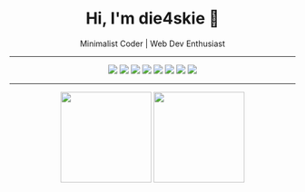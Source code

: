 <h1 align="center">Hi, I'm die4skie 👋</h1>
<p align="center">Minimalist Coder | Web Dev Enthusiast</p>

---

<div align="center">

  <!-- Tech Stack -->
  <img src="https://img.shields.io/badge/HTML5-333333?style=flat&logo=html5" />
  <img src="https://img.shields.io/badge/CSS3-333333?style=flat&logo=css3" />
  <img src="https://img.shields.io/badge/JavaScript-333333?style=flat&logo=javascript" />
  <img src="https://img.shields.io/badge/PHP-333333?style=flat&logo=php" />
  <img src="https://img.shields.io/badge/CodeIgniter-333333?style=flat&logo=codeigniter" />
  <img src="https://img.shields.io/badge/Laravel-333333?style=flat&logo=laravel" />
  <img src="https://img.shields.io/badge/React-333333?style=flat&logo=react" />
  <img src="https://img.shields.io/badge/MySQL-333333?style=flat&logo=mysql" />

</div>

---

<div align="center">
  <img src="https://github-readme-stats.vercel.app/api?username=die4skie&show_icons=true&theme=tokyonight&hide_border=true" height="160"/>
  <img src="https://github-readme-stats.vercel.app/api/top-langs/?username=die4skie&layout=compact&theme=tokyonight&hide_border=true" height="160"/>
</div>
